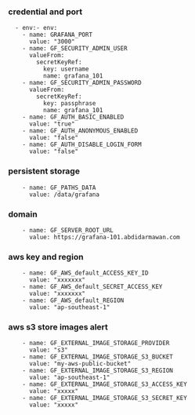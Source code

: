 ### credential and port
      - env:- env:
        - name: GRAFANA_PORT
          value: "3000"
        - name: GF_SECURITY_ADMIN_USER
          valueFrom:
            secretKeyRef:
              key: username
              name: grafana_101
        - name: GF_SECURITY_ADMIN_PASSWORD
          valueFrom:
            secretKeyRef:
              key: passphrase
              name: grafana_101
        - name: GF_AUTH_BASIC_ENABLED
          value: "true"
        - name: GF_AUTH_ANONYMOUS_ENABLED
          value: "false"
        - name: GF_AUTH_DISABLE_LOGIN_FORM
          value: "false"
### persistent storage
        - name: GF_PATHS_DATA
          value: /data/grafana
### domain
        - name: GF_SERVER_ROOT_URL
          value: https://grafana-101.abdidarmawan.com
### aws key and region
        - name: GF_AWS_default_ACCESS_KEY_ID
          value: "xxxxxxx"
        - name: GF_AWS_default_SECRET_ACCESS_KEY
          value: "xxxxxxx"
        - name: GF_AWS_default_REGION
          value: "ap-southeast-1"
### aws s3 store images alert
        - name: GF_EXTERNAL_IMAGE_STORAGE_PROVIDER
          value: "s3"
        - name: GF_EXTERNAL_IMAGE_STORAGE_S3_BUCKET
          value: "my-aws-public-bucket"
        - name: GF_EXTERNAL_IMAGE_STORAGE_S3_REGION
          value: "ap-southeast-1"
        - name: GF_EXTERNAL_IMAGE_STORAGE_S3_ACCESS_KEY
          value: "xxxxx"
        - name: GF_EXTERNAL_IMAGE_STORAGE_S3_SECRET_KEY
          value: "xxxxx"
